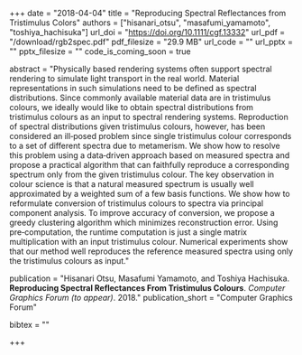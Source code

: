 +++
date = "2018-04-04"
title = "Reproducing Spectral Reflectances from Tristimulus Colors"
authors = ["hisanari_otsu", "masafumi_yamamoto", "toshiya_hachisuka"]
url_doi = "https://doi.org/10.1111/cgf.13332"
url_pdf = "/download/rgb2spec.pdf"
pdf_filesize = "29.9 MB"
url_code = ""
url_pptx = ""
pptx_filesize = ""
code_is_coming_soon = true

abstract = "Physically based rendering systems often support spectral rendering to simulate light transport in the real world. Material representations in such simulations need to be defined as spectral distributions. Since commonly available material data are in tristimulus colours, we ideally would like to obtain spectral distributions from tristimulus colours as an input to spectral rendering systems. Reproduction of spectral distributions given tristimulus colours, however, has been considered an ill‐posed problem since single tristimulus colour corresponds to a set of different spectra due to metamerism. We show how to resolve this problem using a data‐driven approach based on measured spectra and propose a practical algorithm that can faithfully reproduce a corresponding spectrum only from the given tristimulus colour. The key observation in colour science is that a natural measured spectrum is usually well approximated by a weighted sum of a few basis functions. We show how to reformulate conversion of tristimulus colours to spectra via principal component analysis. To improve accuracy of conversion, we propose a greedy clustering algorithm which minimizes reconstruction error. Using pre‐computation, the runtime computation is just a single matrix multiplication with an input tristimulus colour. Numerical experiments show that our method well reproduces the reference measured spectra using only the tristimulus colours as input."

publication = "Hisanari Otsu, Masafumi Yamamoto, and Toshiya Hachisuka. **Reproducing Spectral Reflectances From Tristimulus Colours**. *Computer Graphics Forum (to appear)*. 2018."
publication_short = "Computer Graphics Forum"

bibtex = ""

+++
